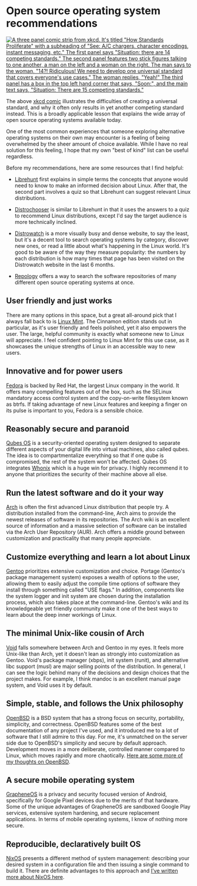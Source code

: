 # Open source operating system recommendations

[![A three panel comic strip from xkcd. It's titled "How Standards Proliferate" with a subheading of "See: A/C chargers, character encodings, instant messaging, etc." The first panel says "Situation: there are 14 competing standards." The second panel features two stick figures talking to one another, a man on the left and a woman on the right. The man says to the woman, "14?! Ridiculous! We need to develop one universal standard that covers everyone's use cases." The woman replies, "Yeah!" The third panel has a box in the top left hand corner that says, "Soon:", and the main text says, "Situation: There are 15 competing standards." ](/images/xkcd-standards.6975f55c09cec9a24ccb0185707d56892b881f9b1157c3e6d7ff61554d91ba94.2.png)](/images/xkcd-standards.6975f55c09cec9a24ccb0185707d56892b881f9b1157c3e6d7ff61554d91ba94.2.png)

The above [xkcd comic](https://xkcd.com/927/) illustrates the
difficulties of creating a universal standard, and why it often only
results in yet another competing standard instead. This is a broadly
applicable lesson that explains the wide array of open source operating
systems available today.

One of the most common experiences that someone exploring alternative
operating systems on their own may encounter is a feeling of being
overwhelmed by the sheer amount of choice available. While I have no
real solution for this feeling, I hope that my own "best of kind" list
can be useful regardless.

Before my recommendations, here are some resources that I find helpful:

- [Librehunt](https://librehunt.org/) first explains in simple terms the
  concepts that anyone would need to know to make an informed decision
  about Linux. After that, the second part involves a quiz so that
  Librehunt can suggest relevant Linux distributions.

- [Distrochooser](https://distrochooser.de/) is similar to Librehunt in
  that it uses the answers to a quiz to recommend Linux distributions,
  except I'd say the target audience is more technically inclined.

- [Distrowatch](https://distrowatch.com/) is a more visually busy and
  dense website, to say the least, but it's a decent tool to search
  operating systems by category, discover new ones, or read a little
  about what's happening in the Linux world. It's good to be aware of
  the way they measure popularity: the numbers by each distribution is
  how many times that page has been visited on the Distrowatch website
  in the last 6 months.

- [Repology](https://repology.org/) offers a way to search the software
  repositories of many different open source operating systems at once.

## User friendly and just works

There are many options in this space, but a great all-around pick that I
always fall back to is [Linux Mint](https://linuxmint.com/). The
Cinnamon edition stands out in particular, as it's user friendly and
feels polished, yet it also empowers the user. The large, helpful
community is exactly what someone new to Linux will appreciate. I feel
confident pointing to Linux Mint for this use case, as it showcases the
unique strengths of Linux in an accessible way to new users.

## Innovative and for power users

[Fedora](https://fedoraproject.org/) is backed by Red Hat, the largest
Linux company in the world. It offers many compelling features out of
the box, such as the SELinux mandatory access control system and the
copy-on-write filesystem known as btrfs. If taking advantage of new
Linux features and keeping a finger on its pulse is important to you,
Fedora is a sensible choice.

## Reasonably secure and paranoid

[Qubes OS](https://www.qubes-os.org) is a security-oriented operating
system designed to separate different aspects of your digital life into
virtual machines, also called qubes. The idea is to compartmentalize
everything so that if one qube is compromised, the rest of the system
won't be affected. Qubes OS integrates [Whonix](https://www.whonix.org/)
which is a huge win for privacy. I highly recommend it to anyone that
prioritizes the security of their machine above all else.

## Run the latest software and do it your way

[Arch](https://archlinux.org/) is often the first advanced Linux
distribution that people try. A distribution installed from the
command-line, Arch aims to provide the newest releases of software in
its repositories. The Arch wiki is an excellent source of information
and a massive selection of software can be installed via the Arch User
Repository (AUR). Arch offers a middle ground between customization and
practicality that many people appreciate.

## Customize everything and learn a lot about Linux

[Gentoo](https://www.gentoo.org/) prioritizes extensive customization
and choice. Portage (Gentoo's package management system) exposes a
wealth of options to the user, allowing them to easily adjust the
compile time options of software they install through something called
"USE flags." In addition, components like the system logger and init
system are chosen during the installation process, which also takes
place at the command-line. Gentoo's wiki and its knowledgeable yet
friendly community make it one of the best ways to learn about the deep
inner workings of Linux.

## The minimal Unix-like cousin of Arch

[Void](https://voidlinux.org/) falls somewhere between Arch and Gentoo
in my eyes. It feels more Unix-like than Arch, yet it doesn't lean as
strongly into customization as Gentoo. Void's package manager (xbps),
init system (runit), and alternative libc support (musl) are major
selling points of the distribution. In general, I can see the logic
behind many of the decisions and design choices that the project makes.
For example, I think mandoc is an excellent manual page system, and Void
uses it by default.

## Simple, stable, and follows the Unix philosophy

[OpenBSD](https://www.openbsd.org/) is a BSD system that has a strong
focus on security, portability, simplicity, and correctness. OpenBSD
features some of the best documentation of any project I've used, and it
introduced me to a lot of software that I still admire to this day. For
me, it's unmatched on the server side due to OpenBSD's simplicity and
secure by default approach. Development moves in a more deliberate,
controlled manner compared to Linux, which moves rapidly and more
chaotically. [Here are some more of my thoughts on
OpenBSD](/why-openbsd.html).

## A secure mobile operating system

[GrapheneOS](https://grapheneos.org/) is a privacy and security focused
version of Android, specifically for Google Pixel devices due to the
merits of that hardware. Some of the unique advantages of GrapheneOS are
sandboxed Google Play services, extensive system hardening, and secure
replacement applications. In terms of mobile operating systems, I know
of nothing more secure.

## Reproducible, declaratively built OS

[NixOS](https://nixos.org) presents a different method of system
management: describing your desired system in a configuration file and
then issuing a single command to build it. There are definite advantages
to this approach and [I've written more about NixOS
here](/nixos-pros-cons.html).
